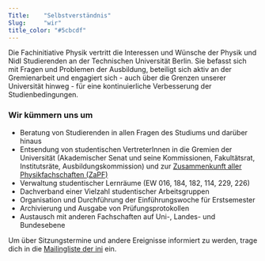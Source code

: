 ```yaml
---
Title:	  "Selbstverständnis"
Slug:	  "wir"
title_color: "#5cbcdf"
---
```


Die Fachinitiative Physik vertritt die Interessen und Wünsche der Physik und NidI Studierenden an der Technischen Universität Berlin. Sie befasst sich mit Fragen und Problemen der Ausbildung, beteiligt sich aktiv an der Gremienarbeit und engagiert sich - auch über die Grenzen unserer Universität hinweg - für eine kontinuierliche Verbesserung der Studienbedingungen.

### Wir kümmern uns um

* Beratung von Studierenden in allen Fragen des Studiums und darüber hinaus
* Entsendung von studentischen VertreterInnen in die Gremien der Universität (Akademischer Senat und seine Kommissionen, Fakultätsrat, Institutsräte, Ausbildungskommission) und zur [Zusammenkunft aller Physikfachschaften (ZaPF)](http://zapfev.de "Seite des ZaPF e.V.")
* Verwaltung studentischer Lernräume (EW 016, 184, 182, 114, 229, 226)
* Dachverband einer Vielzahl studentischer Arbeitsgruppen
* Organisation und Durchführung der Einführungswoche für Erstsemester
* Archivierung und Ausgabe von Prüfungsprotokollen
* Austausch mit anderen Fachschaften auf Uni-, Landes- und Bundesebene

Um über Sitzungstermine und andere Ereignisse informiert zu werden, trage dich in die [Mailingliste der ini](https://lists.physik.tu-berlin.de/mailman/listinfo/diefreundlicheini) ein.
